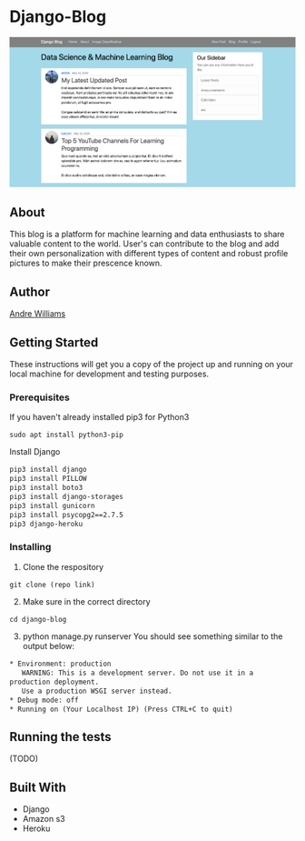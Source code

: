 # Django-Blog


![Blog Site](https://github.com/Andre-Williams22/Django-Blog/blob/master/media/screenshot.png)

## About 
This blog is a platform for machine learning and data enthusiasts to share valuable content to the world. User's can contribute to the blog and add their own personalization with different types of content and robust profile pictures to make their prescence known.


## Author

[Andre Williams](https://www.linkedin.com/in/andrewilliams22/) 

## Getting Started

These instructions will get you a copy of the project up and running on your local machine for development and testing purposes.

### Prerequisites
If you haven't already installed pip3 for Python3
```
sudo apt install python3-pip
```
Install Django 
```
pip3 install django
pip3 install PILLOW
pip3 install boto3 
pip3 install django-storages
pip3 install gunicorn
pip3 install psycopg2==2.7.5
pip3 django-heroku
```

### Installing

1. Clone the respository
```
git clone (repo link)
```
2. Make sure in the correct directory
```
cd django-blog
```
3. python manage.py runserver 
You should see something similar to the output below:
```
* Environment: production
   WARNING: This is a development server. Do not use it in a production deployment.
   Use a production WSGI server instead.
* Debug mode: off
* Running on (Your Localhost IP) (Press CTRL+C to quit)
```
## Running the tests
(TODO)

## Built With

* Django 
* Amazon s3 
* Heroku 

